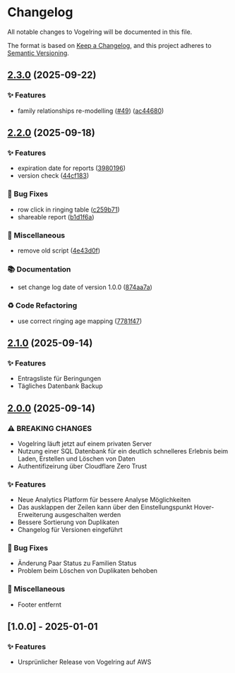 # Changelog

All notable changes to Vogelring will be documented in this file.

The format is based on [Keep a Changelog](https://keepachangelog.com/en/1.0.0/),
and this project adheres to [Semantic Versioning](https://semver.org/spec/v2.0.0.html).

## [2.3.0](https://github.com/antonroesler/vogelring/compare/v2.2.0...v2.3.0) (2025-09-22)


### ✨ Features

* family relationships re-modelling ([#49](https://github.com/antonroesler/vogelring/issues/49)) ([ac44680](https://github.com/antonroesler/vogelring/commit/ac44680a578a5905cce54060ff9c1ba5bb606cae))

## [2.2.0](https://github.com/antonroesler/vogelring/compare/v2.1.0...v2.2.0) (2025-09-18)


### ✨ Features

* expiration date for reports ([3980196](https://github.com/antonroesler/vogelring/commit/3980196360ad016187c82639e2d4af3d2006b80d))
* version check ([44cf183](https://github.com/antonroesler/vogelring/commit/44cf18382d01bf864b81bb84d4a9d6334b40bfbc))


### 🐛 Bug Fixes

* row click in ringing table ([c259b71](https://github.com/antonroesler/vogelring/commit/c259b7137623679d26af87a174f0ba6c9651e565))
* shareable report ([b1d1f6a](https://github.com/antonroesler/vogelring/commit/b1d1f6a6c25b5e734b30aab061d96f2929c91cb0))


### 🔧 Miscellaneous

* remove old script ([4e43d0f](https://github.com/antonroesler/vogelring/commit/4e43d0fb599e19f50d6e783a4680eb09d5766476))


### 📚 Documentation

* set change log date of version 1.0.0 ([874aa7a](https://github.com/antonroesler/vogelring/commit/874aa7a9f20176f2509753f48f54b3b2eada998a))


### ♻️ Code Refactoring

* use correct ringing age mapping ([7781f47](https://github.com/antonroesler/vogelring/commit/7781f475a646e66c27c72db112eed2d4d70da2fc))

## [2.1.0](https://github.com/antonroesler/vogelring/compare/v2.0.0...v2.1.0) (2025-09-14)

### ✨ Features

- Entragsliste für Beringungen
- Tägliches Datenbank Backup

## [2.0.0](https://github.com/antonroesler/vogelring/compare/v1.0.0...v2.0.0) (2025-09-14)

### ⚠ BREAKING CHANGES

- Vogelring läuft jetzt auf einem privaten Server
- Nutzung einer SQL Datenbank für ein deutlich schnelleres Erlebnis beim Laden, Erstellen und Löschen von Daten
- Authentifizeirung über Cloudflare Zero Trust

### ✨ Features

- Neue Analytics Platform für bessere Analyse Möglichkeiten
- Das ausklappen der Zeilen kann über den Einstellungspunkt Hover-Erweiterung ausgeschalten werden
- Bessere Sortierung von Duplikaten
- Changelog für Versionen eingeführt

### 🐛 Bug Fixes

- Änderung Paar Status zu Familien Status
- Problem beim Löschen von Duplikaten behoben

### 🔧 Miscellaneous

- Footer entfernt

## [1.0.0] - 2025-01-01

### ✨ Features

- Ursprünlicher Release von Vogelring auf AWS
